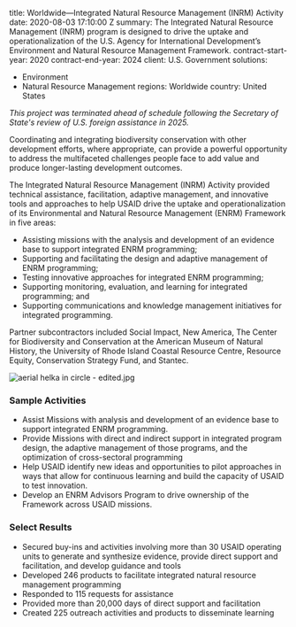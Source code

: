 
title: Worldwide—Integrated Natural Resource Management (INRM) Activity
date: 2020-08-03 17:10:00 Z
summary: The Integrated Natural Resource Management (INRM) program is designed to
  drive the uptake and operationalization of the U.S. Agency for International Development’s
  Environment and Natural Resource Management Framework.
contract-start-year: 2020
contract-end-year: 2024
client: U.S. Government
solutions:
- Environment
- Natural Resource Management
regions: Worldwide
country: United States


<aside><em>This project was terminated ahead of schedule following the Secretary of State's review of U.S. foreign assistance in 2025.</em></aside>

Coordinating and integrating biodiversity conservation with other development efforts, where appropriate, can provide a powerful opportunity to address the multifaceted challenges people face to add value and produce longer-lasting development outcomes.

The Integrated Natural Resource Management (INRM) Activity provided technical assistance, facilitation, adaptive management, and innovative tools and approaches to help USAID drive the uptake and operationalization of its Environmental and Natural Resource Management (ENRM) Framework in five areas:

* Assisting missions with the analysis and development of an evidence base to support integrated ENRM programming;
* Supporting and facilitating the design and adaptive management of ENRM programming;
* Testing innovative approaches for integrated ENRM programming;
* Supporting monitoring, evaluation, and learning for integrated programming; and
* Supporting communications and knowledge management initiatives for integrated programming.

Partner subcontractors included Social Impact, New America, The Center for Biodiversity and Conservation at the American Museum of Natural History, the University of Rhode Island Coastal Resource Centre, Resource Equity, Conservation Strategy Fund, and Stantec.

![aerial helka in circle - edited.jpg](/uploads/aerial%20helka%20in%20circle%20-%20edited.jpg)

### Sample Activities

* Assist Missions with analysis and development of an evidence base to support integrated ENRM programming.
* Provide Missions with direct and indirect support in integrated program design, the adaptive management of those programs, and the optimization of cross-sectoral programming
* Help USAID identify new ideas and opportunities to pilot approaches in ways that allow for continuous learning and build the capacity of USAID to test innovation.
* Develop an ENRM Advisors Program to drive ownership of the Framework across USAID missions.

### Select Results

* Secured buy-ins and activities involving more than 30 USAID operating units to generate and synthesize evidence, provide direct support and facilitation, and develop guidance and tools
* Developed 246 products to facilitate integrated natural resource management programming
* Responded to 115 requests for assistance
* Provided more than 20,000 days of direct support and facilitation
* Created 225 outreach activities and products to disseminate learning
